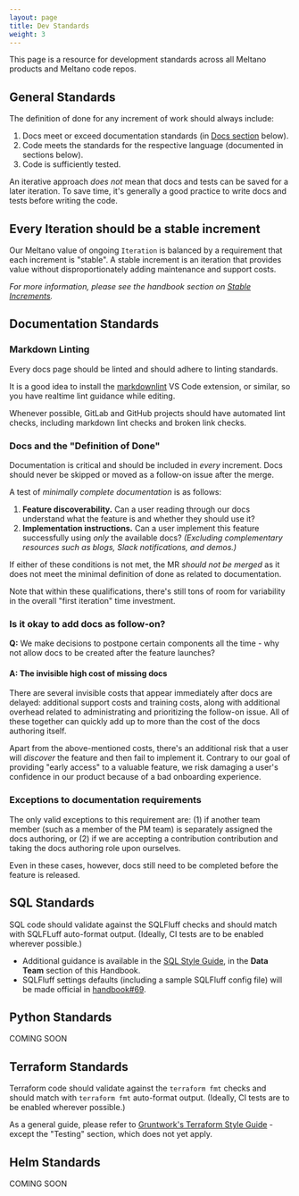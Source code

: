 ```yaml
---
layout: page
title: Dev Standards
weight: 3
---
```


This page is a resource for development standards across all Meltano products and Meltano code repos.

## General Standards

The definition of done for any increment of work should always include:

1. Docs meet or exceed documentation standards (in [Docs section](#documentation-standards) below).
2. Code meets the standards for the respective language (documented in sections below).
3. Code is sufficiently tested.

An iterative approach _does not_ mean that docs and tests can be saved for a later iteration. To save time, it's generally a good practice to write docs and tests before writing the code.

## Every Iteration should be a stable increment

Our Meltano value of ongoing `Iteration` is balanced by a requirement that each increment is "stable". A stable increment is an iteration that provides value without disproportionately adding maintenance and support costs.

_For more information, please see the handbook section on [Stable Increments](./stable-increments)._

## Documentation Standards

### Markdown Linting

Every docs page should be linted and should adhere to linting standards.

It is a good idea to install the [markdownlint](https://marketplace.visualstudio.com/items?itemName=DavidAnson.vscode-markdownlint) VS Code extension, or similar, so you have realtime lint guidance while editing.

Whenever possible, GitLab and GitHub projects should have automated lint checks, including markdown lint checks and broken link checks.

### Docs and the "Definition of Done"

Documentation is critical and should be included in _every_ increment. Docs should never be skipped or moved as a follow-on issue after the merge.

A test of _minimally complete documentation_ is as follows:

1. **Feature discoverability.** Can a user reading through our docs understand what the feature is and whether they should use it?
2. **Implementation instructions.** Can a user implement this feature successfully using _only_ the available docs? _(Excluding complementary resources such as blogs, Slack notifications, and demos.)_

If either of these conditions is not met, the MR _should not be merged_ as it does not meet the minimal definition of done as related to documentation.

Note that within these qualifications, there's still tons of room for variability in the overall "first iteration" time investment.

### Is it okay to add docs as follow-on?

**Q:** We make decisions to postpone certain components all the time - why not allow docs to be created after the feature launches?

#### A: The invisible high cost of missing docs

There are several invisible costs that appear immediately after docs are delayed: additional support costs and training costs, along with additional overhead related to administrating and prioritizing the follow-on issue. All of these together can quickly add up to more than the cost of the docs authoring itself.

Apart from the above-mentioned costs, there's an additional risk that a user will _discover_ the feature and then fail to implement it. Contrary to our goal of providing "early access" to a valuable feature, we risk damaging a user's confidence in our product because of a bad onboarding experience.

### Exceptions to documentation requirements

The only valid exceptions to this requirement are: (1) if another team member (such as a member of the PM team) is separately assigned the docs authoring, or (2) if we are accepting a contribution contribution and taking the docs authoring role upon ourselves.

Even in these cases, however, docs still need to be completed before the feature is released.

## SQL Standards

SQL code should validate against the SQLFluff checks and should match with SQLFLuff auto-format output. (Ideally, CI tests are to be enabled wherever possible.)

- Additional guidance is available in the [SQL Style Guide](/data-team/sql-style-guide), in the **Data Team** section of this Handbook.
- SQLFluff settings defaults (including a sample SQLFluff config file) will be made official in [handbook#69](https://gitlab.com/meltano/handbook/-/issues/69).

## Python Standards

COMING SOON

## Terraform Standards

Terraform code should validate against the `terraform fmt` checks and should match with `terraform fmt` auto-format output. (Ideally, CI tests are to be enabled wherever possible.)

As a general guide, please refer to [Gruntwork's Terraform Style Guide](https://docs.gruntwork.io/guides/style/terraform-style-guide/) - except the "Testing" section, which does not yet apply.

## Helm Standards

COMING SOON
